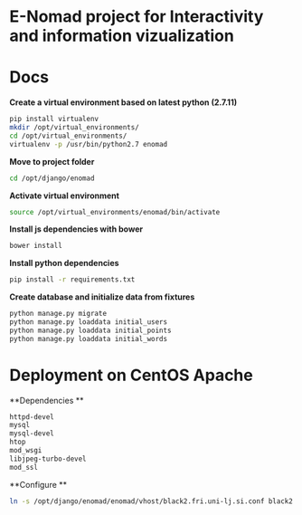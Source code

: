 E-Nomad project for Interactivity and information vizualization
==========

Docs
==========
**Create a virtual environment based on latest python (2.7.11)**
```bash
pip install virtualenv
mkdir /opt/virtual_environments/
cd /opt/virtual_environments/
virtualenv -p /usr/bin/python2.7 enomad 
```
**Move to project folder**
```bash
cd /opt/django/enomad
```
**Activate virtual environment**
```bash
source /opt/virtual_environments/enomad/bin/activate
```
**Install js dependencies with bower**
```bash
bower install
```
**Install python dependencies**
```bash
pip install -r requirements.txt
```
**Create database and initialize data from fixtures**
```bash
python manage.py migrate
python manage.py loaddata initial_users
python manage.py loaddata initial_points
python manage.py loaddata initial_words
```

Deployment on CentOS Apache
===========================
**Dependencies **
```bash
httpd-devel
mysql
mysql-devel
htop
mod_wsgi
libjpeg-turbo-devel
mod_ssl
```


**Configure **
```bash
ln -s /opt/django/enomad/enomad/vhost/black2.fri.uni-lj.si.conf black2.fri.uni-lj.si.conf
```

